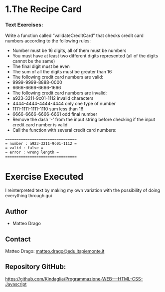# 1.The Recipe Card

### Text Exercises:  

Write a function called “validateCreditCard” that checks credit card  
numbers according to the following rules: 
- Number must be 16 digits, all of them must be numbers  
- You must have at least two different digits represented (all of the digits cannot be the same)
- The final digit must be even
- The sum of all the digits must be greater than 16
- The following credit card numbers are valid:
- 9999-9999-8888-0000
- 6666-6666-6666-1666
- The following credit card numbers are invalid:
- a923-3211-9c01-1112 invalid characters
- 4444-4444-4444-4444 only one type of number
- 1111-1111-1111-1110 sum less than 16
- 6666-6666-6666-6661 odd final number
- Remove the dash '-' from the input string before checking if the input credit card number is valid
- Call the function with several credit card numbers:

```
================================
= number : a923-3211-9c01-1112 =
= valid : false =
= error : wrong length =
================================
```




# Exercise Executed
I reinterpreted text by making my own variation with the possibility of doing everything through gui



## Author
* Matteo Drago

## Contact
Matteo Drago: matteo.drago@edu.itspiemonte.it 

## Repository GitHub:
https://github.com/Kindaglia/Programmazione-WEB---HTML-CSS-Javascript